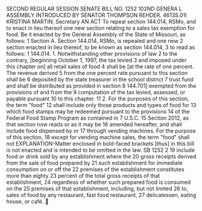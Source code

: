 SECOND REGULAR SESSION
SENATE BILL NO. 1252
102ND GENERA L ASSEMBLY
INTRODUCED BY SENATOR THOMPSON REHDER.
4613S.01I KRISTINA MARTIN, Secretary
AN ACT
To repeal section 144.014, RSMo, and to enact in lieu thereof one new section relating to a sales
tax exemption for food.
Be it enacted by the General Assembly of the State of Missouri, as follows:
1 Section A. Section 144.014, RSMo, is repealed and one new
2 section enacted in lieu thereof, to be known as section 144.014,
3 to read as follows:
1 144.014. 1. Notwithstanding other provisions of law
2 to the contrary, [beginning October 1, 1997, the tax levied
3 and imposed under this chapter on] all retail sales of food
4 shall be [at the rate of one percent. The revenue derived
5 from the one percent rate pursuant to this section shall be
6 deposited by the state treasurer in the school district
7 trust fund and shall be distributed as provided in section
8 144.701] exempted from the provisions of and from the
9 computation of the tax levied, assessed, or payable pursuant
10 to this chapter.
11 2. For the purposes of this section, the term "food"
12 shall include only those products and types of food for
13 which food stamps may be redeemed pursuant to the provisions
14 of the Federal Food Stamp Program as contained in 7 U.S.C.
15 Section 2012, as that section now reads or as it may be
16 amended hereafter, and shall include food dispensed by or
17 through vending machines. For the purpose of this section,
18 except for vending machine sales, the term "food" shall not
EXPLANATION-Matter enclosed in bold-faced brackets [thus] in this bill is not enacted
and is intended to be omitted in the law.
SB 1252 2
19 include food or drink sold by any establishment where the
20 gross receipts derived from the sale of food prepared by
21 such establishment for immediate consumption on or off the
22 premises of the establishment constitutes more than eighty
23 percent of the total gross receipts of that establishment,
24 regardless of whether such prepared food is consumed on the
25 premises of that establishment, including, but not limited
26 to, sales of food by any restaurant, fast food restaurant,
27 delicatessen, eating house, or café.
